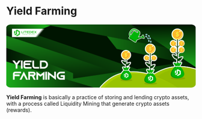 # Yield Farming

![](../../.gitbook/assets/5.-yield-farming.svg)

**Yield Farming** is basically a practice of storing and lending crypto assets, with a process called Liquidity Mining that generate crypto assets \(rewards\).

